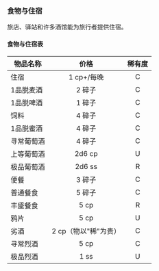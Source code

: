 ### 食物与住宿

旅店、驿站和许多酒馆能为旅行者提供住宿。

#### 食物与住宿表

<table>
<thead>
<tr class="header">
<th>物品名称</th>
<th style="text-align: center;">价格</th>
<th style="text-align: center;">稀有度</th>
</tr>
</thead>
<tbody>
<tr class="odd">
<td>住宿</td>
<td style="text-align: center;">1 cp+/每晚</td>
<td style="text-align: center;">C</td>
</tr>
<tr class="even">
<td>1品脱麦酒</td>
<td style="text-align: center;">2 碎子</td>
<td style="text-align: center;">C</td>
</tr>
<tr class="odd">
<td>1品脱啤酒</td>
<td style="text-align: center;">1 碎子</td>
<td style="text-align: center;">C</td>
</tr>
<tr class="even">
<td>饲料</td>
<td style="text-align: center;">4 碎子</td>
<td style="text-align: center;">C</td>
</tr>
<tr class="odd">
<td>1品脱蜜酒</td>
<td style="text-align: center;">4 碎子</td>
<td style="text-align: center;">C</td>
</tr>
<tr class="even">
<td>寻常葡萄酒</td>
<td style="text-align: center;">4 碎子</td>
<td style="text-align: center;">C</td>
</tr>
<tr class="odd">
<td>上等葡萄酒</td>
<td style="text-align: center;">2d6 cp</td>
<td style="text-align: center;">U</td>
</tr>
<tr class="even">
<td>极品葡萄酒</td>
<td style="text-align: center;">2d6 ss</td>
<td style="text-align: center;">R</td>
</tr>
<tr class="odd">
<td>便餐</td>
<td style="text-align: center;">3 碎子</td>
<td style="text-align: center;">C</td>
</tr>
<tr class="even">
<td>普通餐食</td>
<td style="text-align: center;">5 碎子</td>
<td style="text-align: center;">C</td>
</tr>
<tr class="odd">
<td>丰盛餐食</td>
<td style="text-align: center;">5 cp</td>
<td style="text-align: center;">R</td>
</tr>
<tr class="even">
<td>鸦片</td>
<td style="text-align: center;">5 cp</td>
<td style="text-align: center;">U</td>
</tr>
<tr class="odd">
<td>劣酒</td>
<td style="text-align: center;">2 cp（物以"稀"为贵）</td>
<td style="text-align: center;">C</td>
</tr>
<tr class="even">
<td>寻常烈酒</td>
<td style="text-align: center;">5 cp</td>
<td style="text-align: center;">C</td>
</tr>
<tr class="odd">
<td>极品烈酒</td>
<td style="text-align: center;">1 ss</td>
<td style="text-align: center;">U</td>
</tr>
</tbody>
</table>
